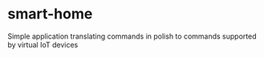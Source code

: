 # smart-home

Simple application translating commands in polish to commands supported by virtual IoT devices
